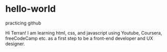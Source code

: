 # hello-world
practicing github

Hi Terran!
I am learning html, css, and javascript using Youtube, Coursera, freeCodeCamp etc. as a first step to be a front-end developer and UX designer.
